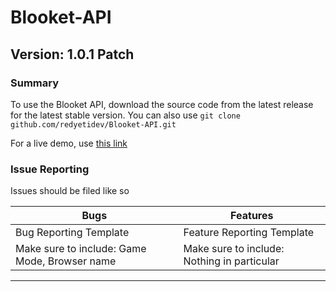 # Blooket-API

## Version: 1.0.1 Patch

### Summary

To use the Blooket API, download the source code from the latest release for the latest stable version. You can also use `git clone github.com/redyetidev/Blooket-API.git`

For a live demo, use [this link]("https://redyetidev.github.io/Blooket-API/")

### Issue Reporting
Issues should be filed like so

| Bugs                                          | Features                                    |
|-----------------------------------------------|---------------------------------------------|
| Bug Reporting Template                        | Feature Reporting Template                  |
| Make sure to include: Game Mode, Browser name | Make sure to include: Nothing in particular |
----------------------------------------------------------------------------------------------
